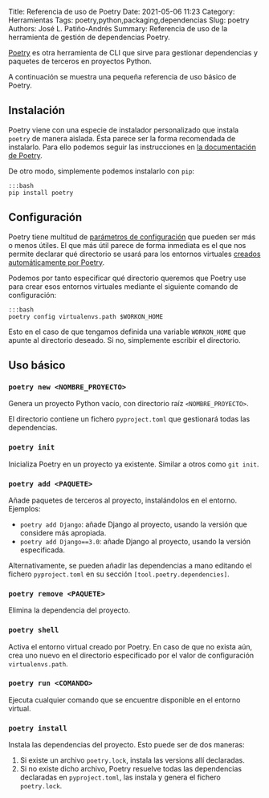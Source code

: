 Title: Referencia de uso de Poetry
Date: 2021-05-06 11:23
Category: Herramientas
Tags: poetry,python,packaging,dependencias
Slug: poetry
Authors: José L. Patiño-Andrés
Summary: Referencia de uso de la herramienta de gestión de dependencias Poetry.

[Poetry](https://python-poetry.org/docs/) es otra herramienta de CLI que sirve
para gestionar dependencias y paquetes de terceros en proyectos Python.

A continuación se muestra una pequeña referencia de uso básico de Poetry.

## Instalación

Poetry viene con una especie de instalador personalizado que instala `poetry`
de manera aislada. Ésta parece ser la forma recomendada de instalarlo. Para
ello podemos seguir las instrucciones en [la documentación de Poetry](https://python-poetry.org/docs/#installation).

De otro modo, simplemente podemos instalarlo con `pip`:

    :::bash
    pip install poetry

## Configuración

Poetry tiene multitud de [parámetros de configuración](https://python-poetry.org/docs/configuration/#configuration)
que pueden ser más o menos útiles. El que más útil parece de forma inmediata es
el que nos permite declarar qué directorio se usará para los entornos virtuales
[creados automáticamente por Poetry](https://python-poetry.org/docs/configuration/#virtualenvspath-string).

Podemos por tanto especificar qué directorio queremos que Poetry use para crear
esos entornos virtuales mediante el siguiente comando de configuración:

    :::bash
    poetry config virtualenvs.path $WORKON_HOME

Esto en el caso de que tengamos definida una variable `WORKON_HOME` que apunte
al directorio deseado. Si no, simplemente escribir el directorio.

## Uso básico

### `poetry new <NOMBRE_PROYECTO>`

Genera un proyecto Python vacío, con directorio raíz `<NOMBRE_PROYECTO>`.

El directorio contiene un fichero `pyproject.toml` que gestionará todas las
dependencias.

### `poetry init`

Inicializa Poetry en un proyecto ya existente. Similar a otros como `git init`.

### `poetry add <PAQUETE>`

Añade paquetes de terceros al proyecto, instalándolos en el entorno. Ejemplos:

- `poetry add Django`: añade Django al proyecto, usando la versión que considere
  más apropiada. 
- `poetry add Django==3.0`: añade Django al proyecto, usando la versión
  especificada.

Alternativamente, se pueden añadir las dependencias a mano editando el fichero
`pyproject.toml` en su sección `[tool.poetry.dependencies]`.

### `poetry remove <PAQUETE>`

Elimina la dependencia del proyecto.

### `poetry shell`

Activa el entorno virtual creado por Poetry. En caso de que no exista aún, crea
uno nuevo en el directorio especificado por el valor de configuración
`virtualenvs.path`.

### `poetry run <COMANDO>`

Ejecuta cualquier comando que se encuentre disponible en el entorno virtual.

### `poetry install`

Instala las dependencias del proyecto. Esto puede ser de dos maneras:

1. Si existe un archivo `poetry.lock`, instala las versions allí declaradas.
2. Si no existe dicho archivo, Poetry resuelve todas las dependencias declaradas
   en `pyproject.toml`, las instala y genera el fichero `poetry.lock`.
